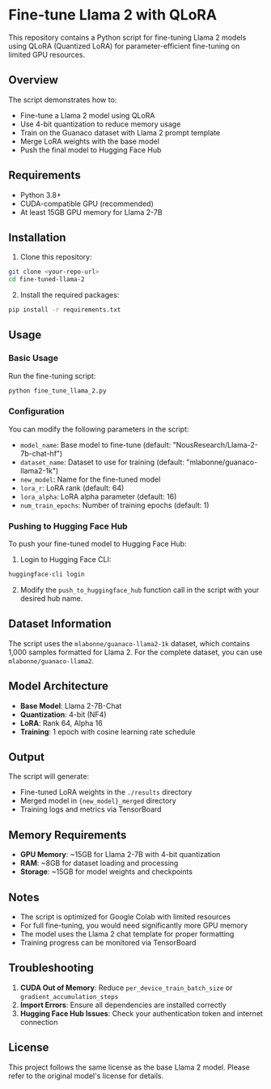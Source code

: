 # Fine-tune Llama 2 with QLoRA

This repository contains a Python script for fine-tuning Llama 2 models using QLoRA (Quantized LoRA) for parameter-efficient fine-tuning on limited GPU resources.

## Overview

The script demonstrates how to:
- Fine-tune a Llama 2 model using QLoRA
- Use 4-bit quantization to reduce memory usage
- Train on the Guanaco dataset with Llama 2 prompt template
- Merge LoRA weights with the base model
- Push the final model to Hugging Face Hub

## Requirements

- Python 3.8+
- CUDA-compatible GPU (recommended)
- At least 15GB GPU memory for Llama 2-7B

## Installation

1. Clone this repository:
```bash
git clone <your-repo-url>
cd fine-tuned-llama-2
```

2. Install the required packages:
```bash
pip install -r requirements.txt
```

## Usage

### Basic Usage

Run the fine-tuning script:
```bash
python fine_tune_llama_2.py
```

### Configuration

You can modify the following parameters in the script:

- `model_name`: Base model to fine-tune (default: "NousResearch/Llama-2-7b-chat-hf")
- `dataset_name`: Dataset to use for training (default: "mlabonne/guanaco-llama2-1k")
- `new_model`: Name for the fine-tuned model
- `lora_r`: LoRA rank (default: 64)
- `lora_alpha`: LoRA alpha parameter (default: 16)
- `num_train_epochs`: Number of training epochs (default: 1)

### Pushing to Hugging Face Hub

To push your fine-tuned model to Hugging Face Hub:

1. Login to Hugging Face CLI:
```bash
huggingface-cli login
```

2. Modify the `push_to_huggingface_hub` function call in the script with your desired hub name.

## Dataset Information

The script uses the `mlabonne/guanaco-llama2-1k` dataset, which contains 1,000 samples formatted for Llama 2. For the complete dataset, you can use `mlabonne/guanaco-llama2`.

## Model Architecture

- **Base Model**: Llama 2-7B-Chat
- **Quantization**: 4-bit (NF4)
- **LoRA**: Rank 64, Alpha 16
- **Training**: 1 epoch with cosine learning rate schedule

## Output

The script will generate:
- Fine-tuned LoRA weights in the `./results` directory
- Merged model in `{new_model}_merged` directory
- Training logs and metrics via TensorBoard

## Memory Requirements

- **GPU Memory**: ~15GB for Llama 2-7B with 4-bit quantization
- **RAM**: ~8GB for dataset loading and processing
- **Storage**: ~15GB for model weights and checkpoints

## Notes

- The script is optimized for Google Colab with limited resources
- For full fine-tuning, you would need significantly more GPU memory
- The model uses the Llama 2 chat template for proper formatting
- Training progress can be monitored via TensorBoard

## Troubleshooting

1. **CUDA Out of Memory**: Reduce `per_device_train_batch_size` or `gradient_accumulation_steps`
2. **Import Errors**: Ensure all dependencies are installed correctly
3. **Hugging Face Hub Issues**: Check your authentication token and internet connection

## License

This project follows the same license as the base Llama 2 model. Please refer to the original model's license for details.
